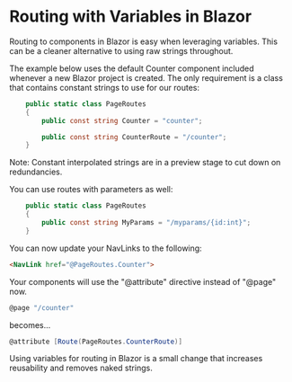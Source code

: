 # Routing with Variables in Blazor

Routing to components in Blazor is easy when leveraging variables. This can be a cleaner alternative to using raw strings throughout.

The example below uses the default Counter component included whenever a new Blazor project is created. The only requirement is a class that contains constant strings to use for our routes:

```csharp
    public static class PageRoutes
    {
        public const string Counter = "counter";

        public const string CounterRoute = "/counter";
    }
```

Note: Constant interpolated strings are in a preview stage to cut down on redundancies.

You can use routes with parameters as well:

```csharp
    public static class PageRoutes
    {
        public const string MyParams = "/myparams/{id:int}";
    }
```

You can now update your NavLinks to the following:

```html
<NavLink href="@PageRoutes.Counter">
```

Your components will use the "@attribute" directive instead of "@page" now.

```csharp
@page "/counter"
```

becomes...

```csharp
@attribute [Route(PageRoutes.CounterRoute)]
```

Using variables for routing in Blazor is a small change that increases reusability and removes naked strings.
